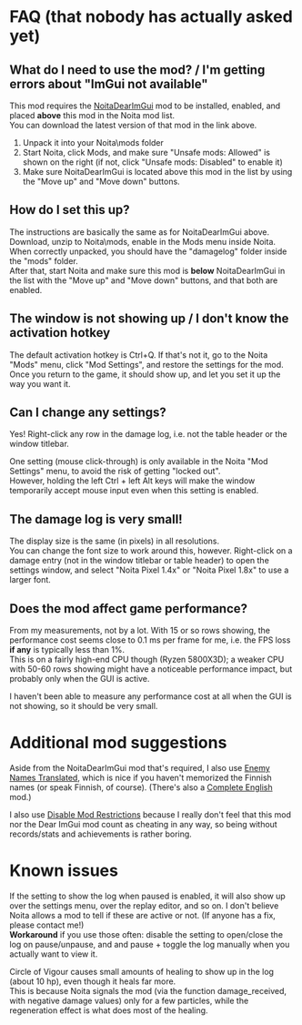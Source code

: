 # FAQ (that nobody has actually asked yet)

## What do I need to use the mod? / I'm getting errors about "ImGui not available"

This mod requires the [NoitaDearImGui](https://github.com/dextercd/Noita-Dear-ImGui/releases) mod to be installed, enabled, and placed **above** this mod in the Noita mod list.  
You can download the latest version of that mod in the link above.  
1) Unpack it into your Noita\mods folder  
2) Start Noita, click Mods, and make sure "Unsafe mods: Allowed" is shown on the right (if not, click "Unsafe mods: Disabled" to enable it)  
3) Make sure NoitaDearImGui is located above this mod in the list by using the "Move up" and "Move down" buttons.

## How do I set this up?

The instructions are basically the same as for NoitaDearImGui above. Download, unzip to Noita\mods, enable in the Mods menu inside Noita.  
When correctly unpacked, you should have the "damagelog" folder inside the "mods" folder.  
After that, start Noita and make sure this mod is **below** NoitaDearImGui in the list with the "Move up" and "Move down" buttons, and that both are enabled.

## The window is not showing up / I don't know the activation hotkey

The default activation hotkey is Ctrl+Q. If that's not it, go to the Noita "Mods" menu, click "Mod Settings", and restore the settings for the mod.  
Once you return to the game, it should show up, and let you set it up the way you want it.  

## Can I change any settings?

Yes! Right-click any row in the damage log, i.e. not the table header or the window titlebar.

One setting (mouse click-through) is only available in the Noita "Mod Settings" menu, to avoid the risk of getting "locked out".  
However, holding the left Ctrl + left Alt keys will make the window temporarily accept mouse input even when this setting is enabled.

## The damage log is very small!

The display size is the same (in pixels) in all resolutions.  
You can change the font size to work around this, however. Right-click on a damage entry (not in the window titlebar or table header) to open the settings window, and select "Noita Pixel 1.4x" or "Noita Pixel 1.8x" to use a larger font.

## Does the mod affect game performance?

From my measurements, not by a lot. With 15 or so rows showing, the performance cost seems close to 0.1 ms per frame for me, i.e. the FPS loss **if any** is typically less than 1%.  
This is on a fairly high-end CPU though (Ryzen 5800X3D); a weaker CPU with 50-60 rows showing might have a noticeable performance impact, but probably only when the GUI is active.

I haven't been able to measure any performance cost at all when the GUI is not showing, so it should be very small.

# Additional mod suggestions

Aside from the NoitaDearImGui mod that's required, I also use [Enemy Names Translated](https://steamcommunity.com/sharedfiles/filedetails/?id=2024025283), which is nice if you haven't memorized the Finnish names (or speak Finnish, of course). (There's also a [Complete English](https://steamcommunity.com/workshop/filedetails/?id=3059530047) mod.)

I also use [Disable Mod Restrictions](https://modworkshop.net/mod/38530) because I really don't feel that this mod nor the Dear ImGui mod count as cheating in any way, so being without records/stats and achievements is rather boring.

# Known issues

If the setting to show the log when paused is enabled, it will also show up over the settings menu, over the replay editor, and so on. I don't believe Noita allows a mod to tell if these are active or not. (If anyone has a fix, please contact me!)  
**Workaround** if you use those often: disable the setting to open/close the log on pause/unpause, and and pause + toggle the log manually when you actually want to view it.

Circle of Vigour causes small amounts of healing to show up in the log (about 10 hp), even though it heals far more.  
This is because Noita signals the mod (via the function damage_received, with negative damage values) only for a few particles, while the regeneration effect is what does most of the healing.
